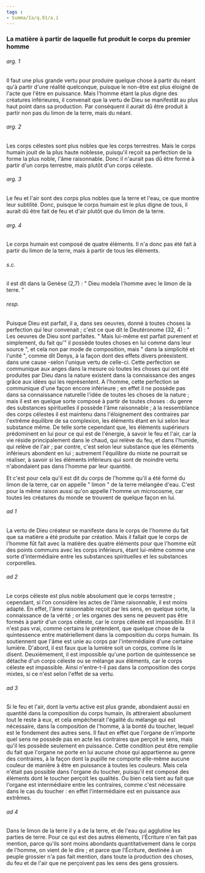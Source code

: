 ```yaml
---
tags : 
- Summa/Ia/q.91/a.1
---
```


### La matière à partir de laquelle fut produit le corps du premier homme



###### arg. 1
Il faut une plus grande vertu pour produire quelque chose à partir du néant qu'à partir d'une réalité quelconque, puisque le non-être est plus éloigné de l'acte que l'être en puissance. Mais l'homme étant la plus digne des créatures inférieures, il convenait que la vertu de Dieu se manifestât au plus haut point dans sa production. Par conséquent il aurait dû être produit à partir non pas du limon de la terre, mais du néant. 

###### arg. 2
Les corps célestes sont plus nobles que les corps terrestres. Mais le corps humain jouit de la plus haute noblesse, puisqu'il reçoit sa perfection de la forme la plus noble, l'âme raisonnable. Donc il n'aurait pas dû être formé à partir d'un corps terrestre, mais plutôt d'un corps céleste. 

###### arg. 3
Le feu et l'air sont des corps plus nobles que la terre et l'eau, ce que montre leur subtilité. Donc, puisque le corps humain est le plus digne de tous, il aurait dû être fait de feu et d'air plutôt que du limon de la terre. 

###### arg. 4
Le corps humain est composé de quatre éléments. Il n'a donc pas été fait à partir du limon de la terre, mais à partir de tous les éléments. 

###### s.c.
il est dit dans la Genèse (2,7) : " Dieu modela l'homme avec le limon de la terre. " 

###### resp.
Puisque Dieu est parfait, il a, dans ses oeuvres, donné à toutes choses la perfection qui leur convenait ; c'est ce que dit le Deutéronome (32, 4) : " Les oeuvres de Dieu sont parfaites. " Mais lui-même est parfait purement et simplement, du fait qu'" il possède toutes choses en lui comme dans leur source ", et cela non par mode de composition, mais " dans la simplicité et l'unité ", comme dit Denys, à la façon dont des effets divers préexistent. dans une cause -selon l'unique vertu de celle-ci. Cette perfection se communique aux anges dans la mesure où toutes les choses qui ont été produites par Dieu dans la nature existent dans la connaissance des anges grâce aux idées qui les représentent. A l'homme, cette perfection se communique d'une façon encore inférieure ; en effet il ne possède pas dans sa connaissance naturelle l'idée de toutes les choses de la nature ; mais il est en quelque sorte composé à partir de toutes choses : du genre des substances spirituelles il possède l'âme raisonnable ; à la ressemblance des corps célestes il est maintenu dans l'éloignement des contraires par l'extrême équilibre de sa complexion, les éléments étant en lui selon leur substance même. De telle sorte cependant que, les éléments supérieurs prédominent en lui pour ce qui est de l'énergie, à savoir le feu et l'air, car la vie réside principalement dans le chaud, qui relève du feu, et dans l'humide, qui relève de l'air ; par contre, c'est selon leur substance que les éléments inférieurs abondent en lui ; autrement l'équilibre du mixte ne pourrait se réaliser, à savoir si les éléments inférieurs qui sont de moindre vertu n'abondaient pas dans l'homme par leur quantité. 

Et c'est pour cela qu'il est dit du corps de l'homme qu'il a été formé du limon de la terre, car on appelle " limon " de la terre mélangée d'eau. C'est pour la même raison aussi qu'on appelle l'homme un microcosme, car toutes les créatures du monde se trouvent de quelque façon en lui. 

###### ad 1
La vertu de Dieu créateur se manifeste dans le corps de l'homme du fait que sa matière a été produite par création. Mais il fallait que le corps de l'homme fût fait avec la matière des quatre éléments pour que l'homme eût des points communs avec les corps inférieurs, étant lui-même comme une sorte d'intermédiaire entre les substances spirituelles et les substances corporelles. 

###### ad 2
Le corps céleste est plus noble absolument que le corps terrestre ; cependant, si l'on considère les actes de l'âme raisonnable, il est moins adapté. En effet, l'âme raisonnable reçoit par les sens, en quelque sorte, la connaissance de la vérité ; or les organes des sens ne peuvent pas être formés à partir d'un corps céleste, car le corps céleste est impassible. Et il n'est pas vrai, comme certains le prétendent, que quelque chose de la quintessence entre matériellement dans la composition du corps humain. Ils soutiennent que l'âme est unie au corps par l'intermédiaire d'une certaine lumière. D'abord, il est faux que la lumière soit un corps, comme ils le disent. Deuxièmement, il est impossible qu'une portion de quintessence se détache d'un corps céleste ou se mélange aux éléments, car le corps céleste est impassible. Ainsi n'entre-t-il pas dans la composition des corps mixtes, si ce n'est selon l'effet de sa vertu. 

###### ad 3
Si le feu et l'air, dont la vertu active est plus grande, abondaient aussi en quantité dans la composition du corps humain, ils attireraient absolument tout le reste à eux, et cela empêcherait l'égalité du mélange qui est nécessaire, dans la composition de l'homme, à la bonté du toucher, lequel est le fondement des autres sens. Il faut en effet que l'organe de n'importe quel sens ne possède pas en acte les contraires que perçoit le sens, mais qu'il les possède seulement en puissance. Cette condition peut être remplie du fait que l'organe ne porte en lui aucune chose qui appartienne au genre des contraires, à la façon dont la pupille ne comporte elle-même aucune couleur de manière à être en puissance à toutes les couleurs. Mais cela n'était pas possible dans l'organe du toucher, puisqu'il est composé des éléments dont le toucher perçoit les qualités. Ou bien cela tient au fait que l'organe est intermédiaire entre les contraires, comme c'est nécessaire dans le cas du toucher : en effet l'intermédiaire est en puissance aux extrêmes. 

###### ad 4
Dans le limon de la terre il y a de la terre, et de l'eau qui agglutine les parties de terre. Pour ce qui est des autres éléments, l'Écriture n'en fait pas mention, parce qu'ils sont moins abondants quantitativement dans le corps de l'homme, on vient de le dire ; et parce que l'Écriture, destinée à un peuple grossier n'a pas fait mention, dans toute la production des choses, du feu et de l'air que ne perçoivent pas les sens des gens grossiers. 

